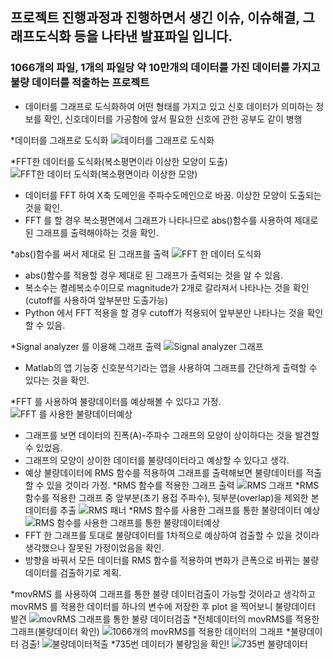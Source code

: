 ## 프로젝트 진행과정과 진행하면서 생긴 이슈, 이슈해결, 그래프도식화 등을 나타낸 발표파일 입니다.

### 1066개의 파일, 1개의 파일당 약 10만개의 데이터를 가진 데이터를 가지고 불량 데이터를 적출하는 프로젝트

- 데이터를 그래프로 도식화하여 어떤 형태를 가지고 있고 신호 데이터가 의미하는 정보를 확인, 신호데이터를 가공함에 앞서 필요한 신호에 관한 공부도 같이 병행

*데이터를 그래프로 도식화
![데이터를 그래프로 도식화](https://user-images.githubusercontent.com/54656838/68354888-fce37d00-0150-11ea-815f-d9129ce0f3cd.jpeg)


*FFT한 데이터를 도식화(복소평면이라 이상한 모양이 도출)
![FFT한 데이터 도식화(복소평면이라 이상한 모양)](https://user-images.githubusercontent.com/54656838/68354969-2ef4df00-0151-11ea-903d-81aec756f8fa.jpeg)
- 데이터를 FFT 하여 X축 도메인을 주파수도메인으로 바꿈. 이상한 모양이 도출되는 것을 확인.
- FFT 를 할 경우 복소평면에서 그래프가 나타나므로 abs()함수를 사용하여 제대로된 그래프를 출력해야하는 것을 확인.

*abs()함수를 써서 제대로 된 그래프를 출력
![FFT 한 데이터 도식화](https://user-images.githubusercontent.com/54656838/68355092-8bf09500-0151-11ea-94d0-9841dccd126b.jpeg)
- abs()함수를 적용할 경우 제대로 된 그래프가 출력되는 것을 알 수 있음.
- 복소수는 켤레복소수이므로 magnitude가 2개로 갈라져서 나타나는 것을 확인(cutoff를 사용하여 앞부분만 도출가능)
- Python 에서 FFT 적용을 할 경우 cutoff가 적용되어 앞부분만 나타나는 것을 확인할 수 있음.

*Signal analyzer 를 이용해 그래프 출력
![Signal analyzer 그래프](https://user-images.githubusercontent.com/54656838/68451583-ae0e1400-0232-11ea-979d-0547a7d0e758.jpeg)

- Matlab의 앱 기능중 신호분석기라는 앱을 사용하여 그래프를 간단하게 출력할 수 있다는 것을 확인.

*FFT 를 사용하여 불량데이터를 예상해볼 수 있다고 가정.
![FFT 를 사용한 불량데이터예상](https://user-images.githubusercontent.com/54656838/68660807-36ffb500-057d-11ea-9912-36bc2411f798.jpeg)
- 그래프를 보면 데이터의 진폭(A)-주파수 그래프의 모양이 상이하다는 것을 발견할 수 있었음.
- 그래프의 모양이 상이한 데이터를 불량데이터라고 예상할 수 있다고 생각.
- 예상 불량데이터에 RMS 함수를 적용하여 그래프를 출력해보면 불량데이터를 적출할 수 있을 것이라 가정.
*RMS 함수를 적용한 그래프 출력
![RMS 그래프](https://user-images.githubusercontent.com/54656838/68528482-9324c800-0336-11ea-8820-b5aadb05075a.jpeg)
*RMS 함수를 적용한 그래프 중 앞부분(초기 용접 주파수), 뒷부분(overlap)을 제외한 본 데이터를 추출
![RMS 패너](https://user-images.githubusercontent.com/54656838/68528483-9ddf5d00-0336-11ea-905d-6af3ee58eb85.jpeg)
*RMS 함수를 사용한 그래프를 통한 불량데이터 예상
![RMS 함수를 사용한 그래프를 통한 불량데이터예상](https://user-images.githubusercontent.com/54656838/68660846-4aab1b80-057d-11ea-9b0d-ed7a25230fd2.jpeg)
- FFT 한 그래프를 토대로 불량데이터를 1차적으로 예상하여 검출할 수 있을 것이라 생각했으나 잘못된 가정이었음을 확인.
- 방향을 바꿔서 모든 데이터를 RMS 함수를 적용하여 변화가 큰폭으로 바뀌는 불량데이터를 검출하기로 계획.

*movRMS 를 사용하여 그래프를 통한 불량 데이터검출이 가능할 것이라고 생각하고 movRMS 를 적용한 데이터를 하나의 변수에 저장한 후 plot 을 찍어보니 불량데이터 발견
![movRMS 그래프를 통한 불량 데이터검출](https://user-images.githubusercontent.com/54656838/68723731-ce581d00-05fc-11ea-8bca-a35400a071eb.jpeg)
*전체데이터의 movRMS를 적용한 그래프(불량데이터 확인)
![1066개의 movRMS를 적용한 데이터의 그래프](https://user-images.githubusercontent.com/54656838/68723795-0b241400-05fd-11ea-8a78-35cfa6506451.jpeg)
*불량데이터 검출! 
![불량데이터적출](https://user-images.githubusercontent.com/54656838/68723820-1a0ac680-05fd-11ea-8cc8-0c6c924c5146.jpeg)
*735번 데이터가 불량임을 확인!
![735번 불량데이터](https://user-images.githubusercontent.com/54656838/68723891-58a08100-05fd-11ea-9c09-4cf298c27aaa.jpeg)

